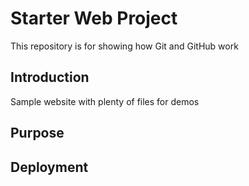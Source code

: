 # Starter Web Project

This repository is for showing how Git and GitHub work

## Introduction

Sample website with plenty of files for demos

## Purpose

## Deployment
